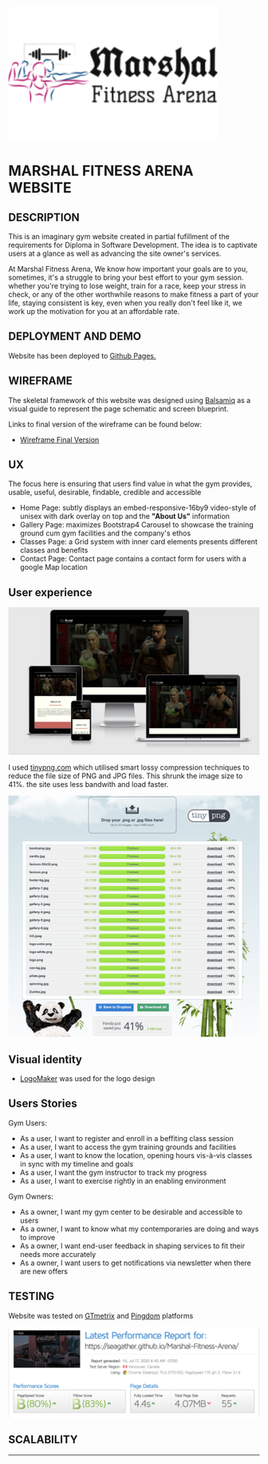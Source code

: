 <a href="https://seagather.github.io/Marshal-Fitness-Arena/assets/images/logo-color.png"><img src="assets/images/logo-color.png" alt="marshal-logo" width="420" height="270" style="margin: 0; background-size:cover;"></a>
# MARSHAL FITNESS ARENA WEBSITE
## DESCRIPTION
This is an imaginary gym website created in partial fufillment of the requirements for Diploma in Software Development.
The idea is to captivate users at a glance as well as advancing the site owner's services.

At Marshal Fitness Arena, We know how important your goals are to you, sometimes, it's a struggle to bring your best effort to your gym session. whether you're trying to lose weight, train for a race, keep your stress in check, or any of the other worthwhile
reasons to make fitness a part of your life, staying consistent is key, even when you really don't feel like it, we work up the motivation for you at an affordable rate.
## DEPLOYMENT AND DEMO
Website has been deployed to <a href="https://seagather.github.io/Marshal-Fitness-Arena/">Github Pages.</a>
## WIREFRAME
The skeletal framework of this website was designed using <a href="https://balsamiq.com">Balsamiq</a> as a visual guide to represent the page schematic and screen blueprint.

Links to final version of the wireframe can be found below:
<ul>
<li><a href="https://seagather.github.io/Marshal-Fitness-Arena/wireframes/marshal-fitness-wireframe.pdf">Wireframe Final Version</a></li>
</ul>

## UX
The focus here is ensuring that users find value in what the gym provides, usable, useful, desirable, findable, credible and accessible
<ul>
<li>Home Page: subtly displays an embed-responsive-16by9 video-style of unisex with dark overlay on top and the <strong>"About Us"</strong> information</li>
<li>Gallery Page: maximizes Bootstrap4 Carousel to showcase the training ground cum gym facilities and the company's ethos
<li>Classes Page: a Grid system with inner card elements presents different classes and benefits</li>
<li>Contact Page: Contact page contains a contact form for users with a google Map location</li>
</ul>

## User experience

<a href="https://seagather.github.io/Marshal-Fitness-Arena/assets/images/responsive.png"><img src="assets/images/responsive.png" alt="responsive"></a>

I used <a href="https://tinypng.com">tinypng.com</a> which utilised smart lossy compression techniques to reduce the file size of PNG and JPG files. This shrunk the image size to 41%.
the site uses less bandwith and load faster.

<a href="https://seagather.github.io/Marshal-Fitness-Arena/assets/images/image-compressor.png"><img src="assets/images/image-compressor.png" alt="image-compressor"></a>

## Visual identity
<ul>
<li><a href="https://logomaker.com">LogoMaker</a> was used for the logo design</li>
</ul>

## Users Stories

Gym Users:
<ul>
<li>As a user, I want to register and enroll in a beffiting class session</li>
<li>As a user, I want to access the gym training grounds and facilities</li>
<li>As a user, I want to know the location, opening hours vis-à-vis classes in sync with my timeline and goals</li>
<li>As a user, I want the gym instructor to track my progress</li>
<li>As a user, I want to exercise rightly in an enabling environment</li>
</ul>

Gym Owners:
<ul>
<li>As a owner, I want my gym center to be desirable and accessible to users</li>
<li>As a owner, I want to know what my contemporaries are doing and ways to improve</li>
<li>As a owner, I want end-user feedback in shaping services to fit their needs more accurately</li>
<li>As a owner, I want users to get notifications via newsletter when there are new offers</li>
</ul>

## TESTING
Website was tested on <a href="https://gtmetrix.com">GTmetrix</a> and <a href="https://tools.pingdom.com">Pingdom</a> platforms

<a href="https://seagather.github.io/Marshal-Fitness-Arena/assets/images/speed-test.png"><img src="assets/images/speed-test.png" alt="speed-test"></a>

## SCALABILITY






--------


